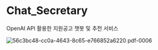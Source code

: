 # Chat_Secretary
OpenAI API 활용한 지원공고 챗봇 및 추천 서비스


![56c3bc48-cc0a-4643-8c65-e766852a6220 pdf-0006](https://github.com/physedsnu/Chat_Secretary/assets/112758969/ab5503c7-56a4-49f5-813a-bf25e4d66b0b)
